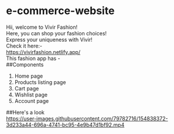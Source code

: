 # e-commerce-website  
Hii, welcome to Vivir Fashion!  
Here, you can shop your fashion choices!  
Express your uniqueness with Vivir!  
Check it here:-  
https://vivirfashion.netlify.app/  
This fashion app has -  
##Components  
1) Home page  
2) Products listing page  
3) Cart page  
4) Wishlist page  
5) Account page  
  
##Here's a look  
https://user-images.githubusercontent.com/79782716/154838372-3d233a44-696a-4741-bc95-4e9b47d1bf92.mp4  


